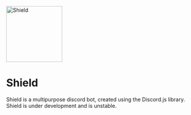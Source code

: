 <img width="150" height="150" alt="Shield" src="https://cdn.discordapp.com/avatars/704489233057972324/b4cd57446c1e8e27581c39e634abffff.webp">

# Shield
<!---
[![Donate on Paypal](https://img.shields.io/badge/paypal-donate-blue.svg)](paypal.me/iiStorm)
-->

Shield is a multipurpose discord bot, created using the Discord.js library. Shield is under development and is unstable.
